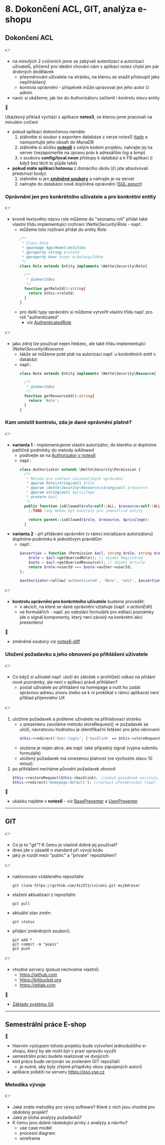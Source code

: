 # 8. Dokončení ACL, GIT, analýza e-shopu 

## Dokončení ACL
:point_right:
- na minulých 2 cvičeních jsme se zabývali autentizací a autorizací uživatelů, přičemž pro ideální chování nám v aplikaci *notes* chybí jen pár drobných dodělávek
    - přesměrování uživatele na stránku, na kterou se snažil přistoupit jako nepřihlášený
    - kontrola oprávnění - příspěvek může upravovat jen jeho autor či admin
- navíc si ukážeme, jak lze do Authorizátoru začlenit i kontrolu stavu entity    

:mega:

Ukázkový příklad vychází z aplikace **notes5**, se kterou jsme pracovali na minulém cvičení
- pokud aplikaci dokončenou nemáte:
    1. stáhněte si soubor s exportem databáze z verze *notes5* ([tady](../07-fb-uzivatele/notes5-db.sql) a naimportujte jeho obsah do MariaDB
    2. stáhněte si složku **[notes6](./notes6)** s celým kódem projektu, nahrajte jej na server (nezapomeňte na úpravu práv k adresářům *log* a *temp*)
    3. v souboru **config/local.neon** přístupy k databázi a k FB aplikaci (i když bez těch to půjde také)
- **pokud máte aplikaci hotovou** z domácího úkolu (či jste absolvovali předchozí body):
    1. stáhněte si jen **[změněné soubory](./notes6-diff)** a nahrajte je na server
    2. nahrajte do databáze nově doplněná oprávnění ([SQL export](./notes6-diff-db.sql))    
          
### Oprávnění jen pro konkrétního uživatele a pro konkrétní entity
:point_right:
- kromě textového názvu role můžeme do "seznamu rolí" přidat také vlastní třídu implementující rozhraní *\Nette\Security\Role* - např.:
    - můžeme toto rozhraní přidat do entity *Role*:
        ```php
        /**
         * Class Role
         * @package App\Model\Entities
         * @property string $roleId
         * @property User $user m:belongsToOne
         */
        class Role extends Entity implements \Nette\Security\Role{
        
          /**
           * @inheritDoc
           */
          function getRoleId():string{
            return $this->roleId;
          }
        }
        ```
    - pro další typy oprávnění si můžeme vytvořit vlastní třídu např. pro roli "authenticated"
        - viz [AuthenticatedRole](./notes6-diff/app/Model/Authorizator/AuthenticatedRole.php)

:point_right:
- jako zdroj lze používat nejen řetězec, ale také třídu implementující *\Nette\Security\Resource*
     - takže se můžeme poté ptát na autorizaci např. u konkrétních entit v databázi
     - např.:
        ```php
        class Note extends Entity implements \Nette\Security\Resource{
        
          /**
           * @inheritDoc
           */
          function getResourceId():string{
            return 'Note';
          }
        }
        ```

### Kam umístit kontrolu, zda je dané oprávnění platné?
:point_right:
- **varianta 1** - implementujeme vlastní autorizátor, do kterého si doplníme patřičné podmínky do metody *isAllowed*
    - podívejte se na [Authorizator v notes6](./notes6-diff/app/Model/Authorizator/Authorizator.php)
    - např.:  
        ```php
        class Authorizator extends \Nette\Security\Permission {        
          /**
           * Metoda pro ověření uživatelských oprávnění
           * @param Role|string|null $role
           * @param \Nette\Security\Resource|string|null $resource
           * @param string|null $privilege
           * @return bool
           */
          public function isAllowed($role=self::ALL, $resource=self::ALL, $privilege=self::ALL):bool {        
            //TODO tady mohou být kontroly pro jednotlivé entity        
              
            return parent::isAllowed($role, $resource, $privilege);
          }  
        ```
- **varianta 2** - při přidávání oprávnění (v rámci inicializace autorizátoru) doplníme podmínku k jednotlivým pravidlům
    - např.:
        ```php
        $assertion = function (Permission $acl, string $role, string $resource, string $privilege): bool {
            $role = $acl->getQueriedRole(); // objekt Registered
            $note = $acl->getQueriedResource(); // objekt Article
            return $role->userId === $note->author->userId;
        };
        
        $authorizator->allow('authenticated', 'Note', 'edit', $assertion);
        ```

:point_right:
- **kontrolu oprávnění pro konkrétního uživatele** budeme provádět:
    - v akcích, na které se dané oprávnění vztahuje (např. v *actionEdit*)
    - ve formulářích - např. po odeslání formuláře pro editaci poznámky
        jde o signál komponenty, který není závislý na konkrétní akci presenteru!

:blue_book:
- změněné soubory viz [notes6-diff](./notes6-diff)


### Uložení požadavku a jeho obnovení po přihlášení uživatele
:point_right:
- Co když si uživatel např. uloží do záložek v prohlížeči odkaz na přidání nové poznámky, ale není v aplikaci právě přihlášen?
    - poslat uživatele po přihlášení na homepage a nutit ho zadat správnou adresu znovu (nebo se k ní proklikat v rámci aplikace) není příklad příjemného UX 
    
:point_right:     
1. uložíme požadavek a pošleme uživatele na přihlašovací stránku
    - v presenteru zavoláme metodu storeRequest() => požadavek se uloží, návratovou hodnotou je identifikační řetězec pro jeho obnovení
        ```php
        $this->redirect('User:login', ['backlink' => $this->storeRequest()]);
        ```
    - uložena je nejen akce, ale např. také případný signál (vyjma submitu formuláře)
    - uložený požadavek má omezenou platnost (ve výchozím stavu 10 minut) 
2. po přihlášení necháme původní požadavek obnovit
    ```php
    $this->restoreRequest($this->backlink); //pokud požadavek existuje, je obnoven (uživatel je na něj přesměrován) 
    $this->redirect('Homepage:default'); //výchozí přesměrování (např. po přihlášení)
    ```
   
:blue_book:
- ukázku najdete v **notes6** - viz [BasePresenter](./notes6-diff/app/Presenters/BasePresenter.php) a [UserPresenter](./notes6-diff/app/Presenters/UserPresenter.php)    

---

## GIT
:point_right:
- Co je to "git"? K čemu je vlastně dobré jej používat?
- dnes jde v zásadě o standard při vývoji kódu
- jaký je rozdíl mezi "public" a "private" repozitářem?

:point_right:
- naklonování vzdáleného repozitáře:
    ```shell script
    git clone https://github.com/4iz571/cviceni.git mujAdresar
    ```
- stažení aktualizací z repozitáře:
    ```shell script
    git pull
    ```  
- aktuální stav změn:
    ```shell script
    git status
    ```
- přidání změněných souborů:
    ```shell script
    git add *
    git commit -m "popis"
    git push
    ```

:point_right:
- vhodné servery (pokud nechceme vlastní):
    - https://github.com
    - https://bitbucket.org
    - https://gitlab.com

:blue_book:
- [Základy systému Git](https://git-scm.com/book/cs/v2/%C3%9Avod-Z%C3%A1klady-syst%C3%A9mu-Git)

---

## Semestrální práce E-shop
:open_book:
- hlavním výstupem tohoto projektu bude vytvoření jednoduššího e-shopu, který by ale mohl být v praxi opravdu využit
- semestrální práci budete realizovat ve dvojicích
- kód práce bude verzován ve zvoleném GIT repozitáři
    - je nutné, aby byly zřejmé příspěvky obou zapojených autorů
- aplikace poběží na serveru https://eso.vse.cz   

### Metodika vývoje
:point_right:
- Jaké znáte metodiky pro vývoj software? Které z nich jsou vhodné pro obdobný projekt?
- Jaká je úloha analýzy požadavků?
- K čemu jsou dobré následující prvky z analýzy a návrhu?
    - use case model
    - procesní diagram
    - wireframe